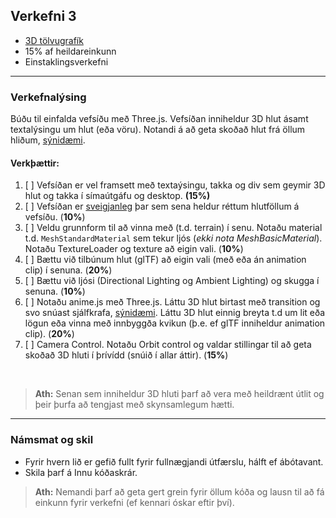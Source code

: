 ## Verkefni 3
- [3D tölvugrafík](https://github.com/GunnarThorunnarson/FORR3FV05EU/wiki/3D-t%C3%B6lvugraf%C3%ADk)
- 15% af heildareinkunn
- Einstaklingsverkefni
  
---

### Verkefnalýsing
Búðu til einfalda vefsíðu með Three.js. Vefsíðan inniheldur 3D hlut ásamt textalýsingu um hlut (eða vöru). Notandi á að geta skoðað hlut frá öllum hliðum, [sýnidæmi](https://www.onirix.com/learn-about-ar/e-commerce-3d-viewer/). 

<!-- Notaðu Github Pages til að hýsa vefsíðuna og 3D hlut (link á raw skrá). -->

#### Verkþættir:

1. [ ] Vefsíðan er vel framsett með textaýsingu, takka og div sem geymir 3D hlut og takka í símaútgáfu og desktop. **(15%)**
1. [ ] Vefsíðan er [sveigjanleg](https://threejs.org/manual/#en/responsive) þar sem sena heldur réttum hlutföllum á vefsíðu. (**10%**)
1. [ ] Veldu grunnform til að vinna með (t.d. terrain) í senu. Notaðu material t.d. `MeshStandardMaterial` sem tekur ljós (_ekki nota MeshBasicMaterial_). Notaðu TextureLoader og texture að eigin vali. (**10%**) 
1. [ ] Bættu við tilbúnum hlut (glTF) að eigin vali (með eða án animation clip) í senuna. (**20%**) 
1. [ ] Bættu við ljósi (Directional Lighting og Ambient Lighting) og skugga í senuna. (**10%**)
1. [ ] Notaðu anime.js með Three.js. Láttu 3D hlut birtast með transition og svo snúast sjálfkrafa, [sýnidæmi](https://henryegloff.com/how-to-use-anime-js-with-three-js/). Láttu 3D hlut einnig breyta t.d um lit eða lögun eða vinna með innbyggða kvikun (þ.e. ef glTF inniheldur animation clip). (**20%**) 
1. [ ] Camera Control. Notaðu Orbit control og valdar stillingar til að geta skoðað 3D hluti í þrívídd (snúið í allar áttir). (**15%**)

<br>

> **Ath:** Senan sem inniheldur 3D hluti þarf að vera með heildrænt útlit og þeir þurfa að tengjast með skynsamlegum hætti.


---

### Námsmat og skil
- Fyrir hvern lið er gefið fullt fyrir fullnægjandi útfærslu, hálft ef ábótavant. 
- Skila þarf á Innu kóðaskrár. 

> **Ath:** Nemandi þarf að geta gert grein fyrir öllum kóða og lausn til að fá einkunn fyrir verkefni (ef kennari óskar eftir því).


<!--
:exclamation: Hýsing á Github <br>
Það þarf að breyta slóð á **glb** ef við viljum láta Github hýsa 3D hlut. Nota þarf _raw_ slóðina á mynd og _master_ í staðinn fyrir _docs_ _https://raw.githubusercontent.com/GunnarThorunnarson/FORR3FV05EU/master/assets/models/Parrot.glb_ sjá [notkun](https://github.com/GunnarThorunnarson/FORR3FV05EU/blob/master/docs/src/World/components/birds/birds.js).
-->
